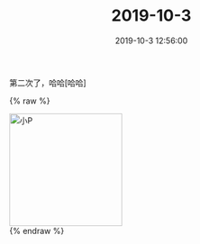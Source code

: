 ﻿---
title: "2019-10-3"
date: 2019-10-3 12:56:00
tags: 文字
categories: 爸爸
---
第二次了，哈哈[哈哈]

{% raw %}
<div style="width:500 px">
<div style="float:left; width:100 px"><img src="/images/WeChat Image_20200211142131.jpg" width="200" alt="小P"></div>
<div style="clear:both"></div>
</div>
{% endraw %}